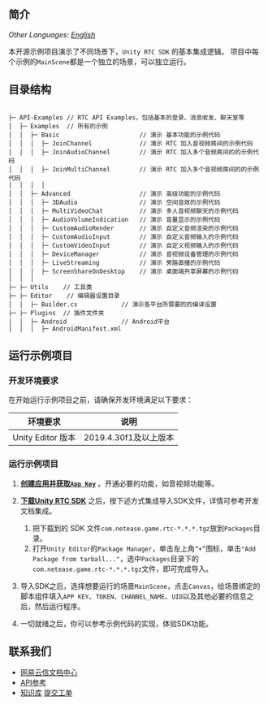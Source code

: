 ## 简介

_Other Languages: [English](README.md)_

本开源示例项目演示了不同场景下，`Unity RTC SDK` 的基本集成逻辑。 项目中每个示例的`MainScene`都是一个独立的场景，可以独立运行。

## 目录结构

```

├─ API-Examples // RTC API Examples，包括基本的登录、消息收发、聊天室等
│  ├─ Examples  // 所有的示例
│  │  ├─ Basic                 		// 演示 基本功能的示例代码
│  │  │  ├─ JoinChannel        		// 演示 RTC 加入音视频房间的示例代码
│  │  │  ├─ JoinAudioChannel   		// 演示 RTC 加入多个音频房间的的示例代码
│  │  │  ├─ JoinMultiChannel   		// 演示 RTC 加入多个音视频房间的的示例代码
│  │  │  │
│  │  ├─ Advanced              		// 演示 高级功能的示例代码
│  │  │  ├─ 3DAudio            		// 演示 空间音效的示例代码
│  │  │  ├─ MultiVideoChat     		// 演示 多人音视频聊天的示例代码
│  │  │  ├─ AudioVolumeIndication   // 演示 音量显示的示例代码
│  │  │  ├─ CustomAudioRender     	// 演示 自定义音频渲染的示例代码
│  │  │  ├─ CustomAudioInput     	// 演示 自定义音频输入的示例代码
│  │  │  ├─ CustomVideoInput     	// 演示 自定义视频输入的示例代码
│  │  │  ├─ DeviceManager     		// 演示 音视频设备管理的示例代码
│  │  │  ├─ LiveStreaming     		// 演示 旁路直播的示例代码
│  │  │  ├─ ScreenShareOnDesktop    // 演示 桌面端共享屏幕的示例代码
│  │  │
├─ ├─ Utils    // 工具类
├─ ├─ Editor    // 编辑器设置目录
│  │  ├─ Builder.cs            // 演示各平台所需要的的编译设置
├─ ├─ Plugins  // 插件文件夹
│  │  ├─ Android               // Android平台
│  │  │  ├─ AndroidManifest.xml
```

## 运行示例项目

### 开发环境要求

在开始运行示例项目之前，请确保开发环境满足以下要求：

| 环境要求 | 说明 |
|--------|--------|
| Unity Editor 版本 | 2019.4.30f1及以上版本 |

### 运行示例项目

1. [**创建应用并获取`App Key`**](https://doc.yunxin.163.com/nertc/docs/DE3NDM0NTI?platform=unity) 。开通必要的功能，如音视频功能等。

2. [**下载Unity RTC SDK**](https://yx-web-nosdn.netease.im/package/1662715423977/nertc-unity-sdk-4.5.907.7z?download=nertc-unity-sdk-4.5.907.7z) 之后，按下述方式集成导入SDK文件，详情可参考开发文档集成。
	1. 把下载到的 SDK 文件`com.netease.game.rtc-*.*.*.tgz`放到`Packages`目录。
	2. 打开`Unity Editor`的`Package Manager`，单击左上角`“+”`图标，单击`"Add Package from tarball..."`，选中`Packages`目录下的`com.netease.game.rtc-*.*.*.tgz`文件，即可完成导入。

3. 导入SDK之后，选择想要运行的场景`MainScene`，点击`Canvas`，给场景绑定的脚本组件填入`APP KEY`、`TOKEN`、`CHANNEL_NAME`、`UID`以及其他必要的信息之后，然后运行程序。

4. 一切就绪之后，你可以参考示例代码的实现，体验SDK功能。



## 联系我们

- [网易云信文档中心](https://doc.yunxin.163.com/DeveloperContest/docs/zAwNTQ0Nzg?platform=unity)
- [API参考](https://doc.yunxin.163.com/docs/interface/NERTC_SDK/V4.5.907/Unity/html/)
- [知识库](https://faq.yunxin.163.com/kb/main/#/)
	 [提交工单](https://app.yunxin.163.com/index#/issue/submit)	
